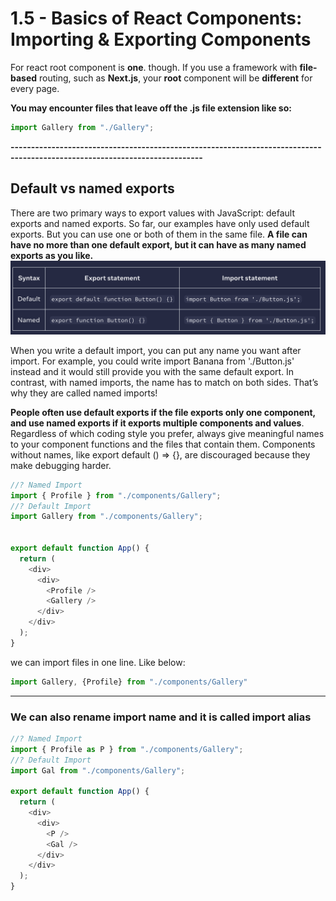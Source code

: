 # 1.5 - Basics of React Components: Importing & Exporting Components

For react root component is **one**.
though. If you use a framework with **file-based** routing, such as **Next.js**, your **root** component will be **different** for every page.

**You may encounter files that leave off the .js file extension like so:**

```javascript
import Gallery from "./Gallery";
```

**---------------------------------------------------------------------------------------------------------------------------**

## Default vs named exports

There are two primary ways to export values with JavaScript: default exports and named exports. So far, our examples have only used default exports. But you can use one or both of them in the same file. **A file can have no more than one default export, but it can have as many named exports as you like.**
![Default vs Named Exports](./src/assets/image.png)

When you write a default import, you can put any name you want after import. For example, you could write import Banana from './Button.js' instead and it would still provide you with the same default export. In contrast, with named imports, the name has to match on both sides. That’s why they are called named imports!

**People often use default exports if the file exports only one component, and use named exports if it exports multiple components and values**. Regardless of which coding style you prefer, always give meaningful names to your component functions and the files that contain them. Components without names, like export default () => {}, are discouraged because they make debugging harder.

```javascript
//? Named Import
import { Profile } from "./components/Gallery";
//? Default Import
import Gallery from "./components/Gallery";


export default function App() {
  return (
    <div>
      <div>
        <Profile />
        <Gallery />
      </div>
    </div>
  );
}
```
we can import files in one line. Like below:
```javascript
import Gallery, {Profile} from "./components/Gallery"
```

---------------------------------------------------------------------------------------------------------------------------

### We can also rename import name and it is called import alias
```javascript
//? Named Import
import { Profile as P } from "./components/Gallery";
//? Default Import
import Gal from "./components/Gallery";

export default function App() {
  return (
    <div>
      <div>
        <P />
        <Gal />
      </div>
    </div>
  );
}
```
